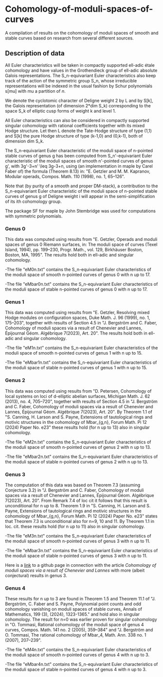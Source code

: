 # Cohomology-of-moduli-spaces-of-curves

A compilation of results on the cohomology of moduli spaces of smooth and stable curves based on research from several different sources. 

## Description of data

All Euler characteristics will be taken in compactly supported ell-adic étale cohomology and have values in the Grothendieck group of ell-adic absolute Galois representations. The S_n-equivariant Euler characteristics also keep track of the action of the symmetric group S_n, whose irreducible representations will be indexed in the usual fashion by Schur polynomials s[mu] with mu a partition of $n$. 

We denote the cyclotomic character of Deligne weight 2 by L and by S[k], the Galois representation (of dimension 2*dim S_k) corresponding to the space S_k of elliptic cusp forms of weight k and level 1. 

All Euler characteristics can also be considered in compactly supported singular cohomology with rational coefficients together with its mixed Hodge structure. Let then L denote the Tate-Hodge structure of type (1,1) and S[k] the pure Hodge structure of type (k-1,0) and (0,k-1), both of dimension dim S_k. 

The S_n-equivariant Euler characteristic of the moduli space of n-pointed stable curves of genus g has been computed from S_n'-equivariant Euler characteristic of the moduli spaces of smooth n'-pointed curves of genus g', with 3g'-3+n' \leq 3g-3+n, using (an implementation in maple by Carel Faber of) the formula (Theorem 8.13) in: 
"E. Getzler and M. M. Kapranov, Modular operads, Compos. Math. 110 (1998), no. 1, 65–126".

Note that (by purity of a smooth and proper DM-stack), a contribution to the S_n-equivariant Euler characteristic of the moduli space of n-pointed stable curves of genus g of Deligne weight i will appear in the semi-simplification of its ith cohomology group.  

The package SF for maple by John Stembridge was used for computations with symmetric polynomials. 

### Genus 0

This data was computed using results from  "E. Getzler, Operads and moduli spaces of genus 0 Riemann surfaces, in: The moduli space of curves (Texel Island, 1994), pp. 199–230, Progr. Math., vol. 129, Birkhäuser Boston, Boston, MA, 1995". The results hold both in ell-adic and singular cohomology. 

-The file "eM0n.txt" contains the S_n-equivariant Euler characteristics of the moduli space of smooth n-pointed curves of genus 0 with n up to 17.

-The file "eMbar0n.txt" contains the S_n-equivariant Euler characteristics of the moduli space of stable n-pointed curves of genus 0 with n up to 17.

### Genus 1 

This data was computed using results from "E. Getzler, Resolving mixed Hodge modules on configuration spaces, Duke Math. J. 96 (1999), no. 1, 175–203", together with results of Section 4.5 in "J. Bergström and C. Faber, Cohomology of moduli spaces via a result of Chenevier and Lannes, Épijournal Géom. Algébrique 7(2023), Art. 20". The results hold both in ell-adic and singular cohomology. 

-The file "eM1n.txt" contains the S_n-equivariant Euler characteristics of the moduli space of smooth n-pointed curves of genus 1 with n up to 15.

-The file "eMbar1n.txt" contains the S_n-equivariant Euler characteristics of the moduli space of stable n-pointed curves of genus 1 with n up to 15.

### Genus 2

This data was computed using results from "D. Petersen, Cohomology of local systems on loci of d-elliptic abelian surfaces, Michigan Math. J. 62 (2013), no. 4, 705–720", together with results of Section 4.5 in "J. Bergström and C. Faber, Cohomology of moduli spaces via a result of Chenevier and Lannes, Épijournal Géom. Algébrique 7(2023), Art. 20". By Theorem 1.1 of "S. Canning, H. Larson and S. Payne, Extensions of tautological rings and motivic structures in the cohomology of Mbar_{g,n}, Forum Math. Pi 12 (2024) Paper No. e23" these results hold (for n up to 13) also in singular cohomology.  

-The file "eM2n.txt" contains the S_n-equivariant Euler characteristics of the moduli space of smooth n-pointed curves of genus 2 with n up to 13.

-The file "eMbar2n.txt" contains the S_n-equivariant Euler characteristics of the moduli space of stable n-pointed curves of genus 2 with n up to 13.

### Genus 3

The computation of this data was based on Theorem 7.3 (assuming Conjecture 3.2) in "J. Bergström and C. Faber, Cohomology of moduli spaces via a result of Chenevier and Lannes, Épijournal Géom. Algébrique 7(2023), Art. 20". From Remark 7.4 of loc cit it follows that this result is unconditional for n up to 8. Theorem 1.9 in "S. Canning, H. Larson and S. Payne, Extensions of tautological rings and motivic structures in the cohomology of Mbar_{g,n}, Forum Math. Pi 12 (2024) Paper No. e23" states that Theorem 7.3 is unconditional also for n=9, 10 and 11. By Theorem 1.1 in loc. cit. these results hold (for n up to 11) also in singular cohomology.  

-The file "eM3n.txt" contains the S_n-equivariant Euler characteristics of the moduli space of smooth n-pointed curves of genus 3 with n up to 11.

-The file "eMbar3n.txt" contains the S_n-equivariant Euler characteristics of the moduli space of stable n-pointed curves of genus 3 with n up to 11.

Here is a [link](https://github.com/jonasbergstroem/M3A3interp) to a github page in connection with the article *Cohomology of moduli spaces via a result of Chenevier and Lannes* with more (albeit conjectural) results in genus 3. 

### Genus 4

These results for n up to 3 are found in Theorem 1.5 and Theorem 11.1 of "J. Bergström, C. Faber and S. Payne, Polynomial point counts and odd cohomology vanishing on moduli spaces of stable curves, Annals of Mathematics, 199 (3), (2024), 1323-1365." and hold also in singular cohomology. The result for n=0 was earlier proven for singular cohomology in "O. Tommasi, Rational cohomology of the moduli space of genus 4 curves, Compos. Math. 141 no. 2 (2005), 359–384" and "J. Bergström and O. Tommasi, The rational cohomology of Mbar_4, Math. Ann. 338 no. 1 (2007), 207–239".

-The file "eM4n.txt" contains the S_n-equivariant Euler characteristics of the moduli space of smooth n-pointed curves of genus 4 with n up to 3.

-The file "eMbar4n.txt" contains the S_n-equivariant Euler characteristics of the moduli space of stable n-pointed curves of genus 4 with n up to 3.


